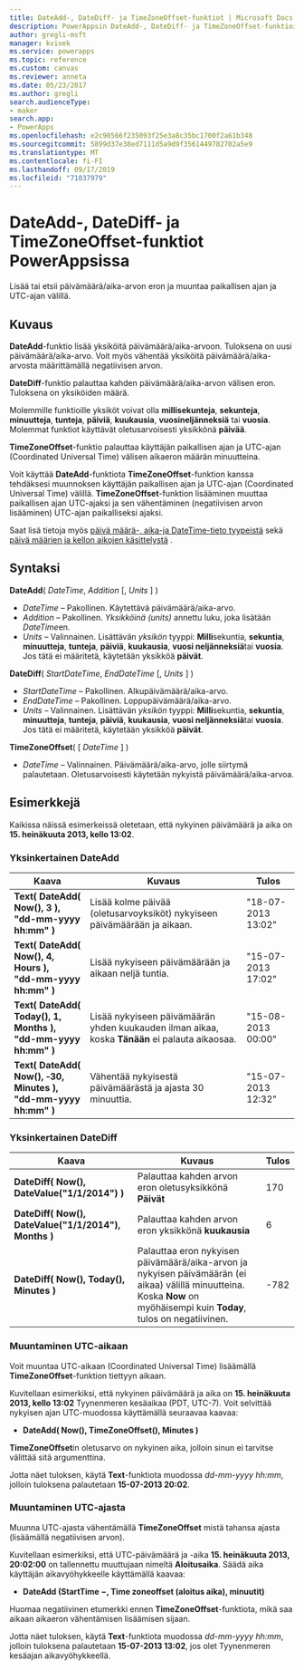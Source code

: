 ```yaml
---
title: DateAdd-, DateDiff- ja TimeZoneOffset-funktiot | Microsoft Docs
description: PowerAppsin DateAdd-, DateDiff- ja TimeZoneOffset-funktioiden viitetiedot, mukaan lukien syntaksi ja esimerkit
author: gregli-msft
manager: kvivek
ms.service: powerapps
ms.topic: reference
ms.custom: canvas
ms.reviewer: anneta
ms.date: 05/23/2017
ms.author: gregli
search.audienceType:
- maker
search.app:
- PowerApps
ms.openlocfilehash: e2c90566f235093f25e3a8c35bc1700f2a61b348
ms.sourcegitcommit: 5899d37e38ed7111d5a9d9f3561449782702a5e9
ms.translationtype: MT
ms.contentlocale: fi-FI
ms.lasthandoff: 09/17/2019
ms.locfileid: "71037979"
---
```

# <a name="dateadd-datediff-and-timezoneoffset-functions-in-powerapps"></a>DateAdd-, DateDiff- ja TimeZoneOffset-funktiot PowerAppsissa
Lisää tai etsii päivämäärä/aika-arvon eron ja muuntaa paikallisen ajan ja UTC-ajan välillä.

## <a name="description"></a>Kuvaus
**DateAdd**-funktio lisää yksiköitä päivämäärä/aika-arvoon. Tuloksena on uusi päivämäärä/aika-arvo. Voit myös vähentää yksiköitä päivämäärä/aika-arvosta määrittämällä negatiivisen arvon.

**DateDiff**-funktio palauttaa kahden päivämäärä/aika-arvon välisen eron. Tuloksena on yksiköiden määrä.

Molemmille funktioille yksiköt voivat olla **millisekunteja**, **sekunteja**, **minuutteja**, **tunteja**, **päiviä**, **kuukausia**, **vuosineljänneksiä** tai **vuosia**.  Molemmat funktiot käyttävät oletusarvoisesti yksikkönä **päivää**.

**TimeZoneOffset**-funktio palauttaa käyttäjän paikallisen ajan ja UTC-ajan (Coordinated Universal Time) välisen aikaeron määrän minuutteina.   

Voit käyttää **DateAdd**-funktiota **TimeZoneOffset**-funktion kanssa tehdäksesi muunnoksen käyttäjän paikallisen ajan ja UTC-ajan (Coordinated Universal Time) välillä.  **TimeZoneOffset**-funktion lisääminen muuttaa paikallisen ajan UTC-ajaksi ja sen vähentäminen (negatiivisen arvon lisääminen) UTC-ajan paikalliseksi ajaksi.

Saat lisä tietoja myös [päivä määrä-, aika-ja DateTime-tieto tyypeistä](/data-types#date-time-and-datetime) sekä [päivä määrien ja kellon aikojen käsittelystä](../show-text-dates-times.md) .

## <a name="syntax"></a>Syntaksi
**DateAdd**( *DateTime*, *Addition* [, *Units* ] )

* *DateTime* – Pakollinen. Käytettävä päivämäärä/aika-arvo.
* *Addition* – Pakollinen. *Yksikköinä (units)* annettu luku, joka lisätään *DateTime*en.
* *Units* – Valinnainen. Lisättävän *yksikön* tyyppi: **Milli**sekuntia, **sekuntia**, **minuutteja**, **tunteja**, **päiviä**, **kuukausia**, **vuosi neljänneksiä**tai **vuosia**.  Jos tätä ei määritetä, käytetään yksikköä **päivät**.

**DateDiff**( *StartDateTime*, *EndDateTime* [, *Units* ] )

* *StartDateTime* – Pakollinen. Alkupäivämäärä/aika-arvo.
* *EndDateTime* – Pakollinen. Loppupäivämäärä/aika-arvo.
* *Units* – Valinnainen. Lisättävän *yksikön* tyyppi: **Milli**sekuntia, **sekuntia**, **minuutteja**, **tunteja**, **päiviä**, **kuukausia**, **vuosi neljänneksiä**tai **vuosia**.  Jos tätä ei määritetä, käytetään yksikköä **päivät**.

**TimeZoneOffset**( [ *DateTime* ] )

* *DateTime* – Valinnainen.  Päivämäärä/aika-arvo, jolle siirtymä palautetaan.  Oletusarvoisesti käytetään nykyistä päivämäärä/aika-arvoa.

## <a name="examples"></a>Esimerkkejä
Kaikissa näissä esimerkeissä oletetaan, että nykyinen päivämäärä ja aika on **15. heinäkuuta 2013, kello 13:02**.

### <a name="simple-dateadd"></a>Yksinkertainen DateAdd

| Kaava | Kuvaus | Tulos |
| --- | --- | --- |
| **Text( DateAdd( Now(), 3 ),<br>"dd-mm-yyyy hh:mm" )** |Lisää kolme päivää (oletusarvoyksiköt) nykyiseen päivämäärään ja aikaan. |"18-07-2013 13:02" |
| **Text( DateAdd( Now(), 4, Hours ),<br>"dd-mm-yyyy hh:mm" )** |Lisää nykyiseen päivämäärään ja aikaan neljä tuntia. |"15-07-2013 17:02" |
| **Text( DateAdd( Today(), 1, Months ),<br>"dd-mm-yyyy hh:mm" )** |Lisää nykyiseen päivämäärän yhden kuukauden ilman aikaa, koska **Tänään** ei palauta aikaosaa. |"15-08-2013 00:00" |
| **Text( DateAdd( Now(), &#8209;30, Minutes ),<br>"dd-mm-yyyy hh:mm" )** |Vähentää nykyisestä päivämäärästä ja ajasta 30 minuuttia. |"15-07-2013 12:32" |

### <a name="simple-datediff"></a>Yksinkertainen DateDiff

| Kaava | Kuvaus | Tulos |
| --- | --- | --- |
| **DateDiff( Now(), DateValue("1/1/2014") )** |Palauttaa kahden arvon eron oletusyksikkönä **Päivät** |170 |
| **DateDiff( Now(), DateValue("1/1/2014"), Months )** |Palauttaa kahden arvon eron yksikkönä **kuukausia** |6 |
| **DateDiff( Now(), Today(), Minutes )** |Palauttaa eron nykyisen päivämäärä/aika-arvon ja nykyisen päivämäärän (ei aikaa) välillä minuutteina.  Koska **Now** on myöhäisempi kuin **Today**, tulos on negatiivinen. |-782 |

### <a name="converting-to-utc"></a>Muuntaminen UTC-aikaan
Voit muuntaa UTC-aikaan (Coordinated Universal Time) lisäämällä **TimeZoneOffset**-funktion tiettyyn aikaan.  

Kuvitellaan esimerkiksi, että nykyinen päivämäärä ja aika on **15. heinäkuuta 2013, kello 13:02** Tyynenmeren kesäaikaa (PDT, UTC-7).  Voit selvittää nykyisen ajan UTC-muodossa käyttämällä seuraavaa kaavaa:

* **DateAdd( Now(), TimeZoneOffset(), Minutes )**

**TimeZoneOffset**in oletusarvo on nykyinen aika, jolloin sinun ei tarvitse välittää sitä argumenttina.

Jotta näet tuloksen, käytä **Text**-funktiota muodossa *dd-mm-yyyy hh:mm*, jolloin tuloksena palautetaan **15-07-2013 20:02**.

### <a name="converting-from-utc"></a>Muuntaminen UTC-ajasta
Muunna UTC-ajasta vähentämällä **TimeZoneOffset** mistä tahansa ajasta (lisäämällä negatiivisen arvon).

Kuvitellaan esimerkiksi, että UTC-päivämäärä ja -aika **15. heinäkuuta 2013, 20:02:00** on tallennettu muuttujaan nimeltä **Aloitusaika**. Säädä aika käyttäjän aikavyöhykkeelle käyttämällä kaavaa:

* **DateAdd (StartTime &minus;, Time zoneoffset (aloitus aika), minuutit)**

Huomaa negatiivinen etumerkki ennen **TimeZoneOffset**-funktiota, mikä saa aikaan aikaeron vähentämisen lisäämisen sijaan.

Jotta näet tuloksen, käytä **Text**-funktiota muodossa *dd-mm-yyyy hh:mm*, jolloin tuloksena palautetaan **15-07-2013 13:02**, jos olet Tyynenmeren kesäajan aikavyöhykkeellä.

